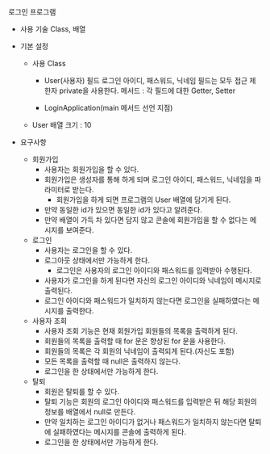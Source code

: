 로그인 프로그램

- 사용 기술
  Class, 배열

- 기본 설정
    - 사용 Class
        - User(사용자)
          필드
          로그인 아이디, 패스워드, 닉네임
          필드는 모두 접근 제한자 private을 사용한다.
          메서드 : 각 필드에 대한 Getter, Setter
      
        - LoginApplication(main 메서드 선언 지점)
    - User 배열 크기 : 10

- 요구사항
    - 회원가입
        - 사용자는 회원가입을 할 수 있다.
        - 회원가입은 생성자를 통해 하게 되며 로그인 아이디, 패스워드, 닉네임을 파라미터로 받는다.
            - 회원가입을 하게 되면 프로그램의 User 배열에 담기게 된다.
        - 만약 동일한 id가 있으면 동일한 id가 있다고 알려준다.
        - 만약 배열이 가득 차 있다면 담지 않고 콘솔에 회원가입을 할 수 없다는 메시지를 보여준다.
    - 로그인
        - 사용자는 로그인을 할 수 있다.
        - 로그아웃 상태에서만 가능하게 한다.
            - 로그인은 사용자의 로그인 아이디와 패스워드를 입력받아 수행된다.
        - 사용자가 로그인을 하게 된다면 자신의 로그인 아이디와 닉네임이 메시지로 출력된다.
        - 로그인 아이디와 패스워드가 일치하지 않는다면 로그인을 실패하였다는 메시지를 출력한다.
    - 사용자 조회
        - 사용자 조회 기능은 현재 회원가입 회원들의 목록을 출력하게 된다.
        - 회원들의 목록을 출력할 때 for 문은 향상된 for 문을 사용한다.
        - 회원들의 목록은 각 회원의 닉네임이 출력되게 된다.(자신도 포함)
        - 모든 목록을 출력할 때 null은 출력하지 않는다.
        - 로그인을 한 상태에서만 가능하게 한다.
    - 탈퇴
        - 회원은 탈퇴를 할 수 있다.
        - 탈퇴 기능은 회원의 로그인 아이디와 패스워드를 입력받은 뒤 해당 회원의 정보를 배열에서 null로 만든다.
        - 만약 일치하는 로그인 아이디가 없거나 패스워드가 일치하지 않는다면 탈퇴에 실패하였다는 메시지를 콘솔에 출력하게 된다.
        - 로그인을 한 상태에서만 가능하게 한다.